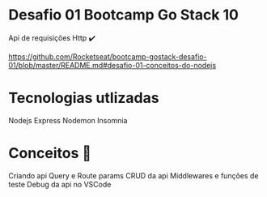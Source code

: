 # Desafio 01 Bootcamp Go Stack 10 

Api de requisições Http :heavy_check_mark:

https://github.com/Rocketseat/bootcamp-gostack-desafio-01/blob/master/README.md#desafio-01-conceitos-do-nodejs

# Tecnologias utlizadas

Nodejs
Express
Nodemon
Insomnia

# Conceitos :rocket:

Criando api
Query e Route params
CRUD da api
Middlewares e funções de teste
Debug da api no VSCode
